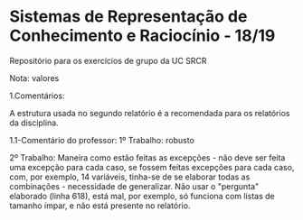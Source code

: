 # Sistemas de Representação de Conhecimento e Raciocínio - 18/19

Repositório para os exercícios de grupo da UC SRCR


Nota: valores

1.Comentários:
 
 A estrutura usada no segundo relatório é a recomendada para os relatórios da disciplina.

1.1-Comentário do professor:
 1º Trabalho: robusto
 
 
 2º Trabalho: Maneira como estão feitas as excepções - não deve ser feita uma excepção para cada caso, se fossem feitas excepções para cada caso, com, por exemplo, 14 variáveis,  tinha-se de se elaborar todas as combinações - necessidade de generalizar. Não usar o "pergunta" elaborado (linha 618), está mal, por exemplo, só funciona com listas de tamanho ímpar, e não está presente no relatório.
